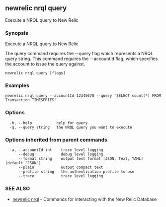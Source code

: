 ## newrelic nrql query

Execute a NRQL query to New Relic

### Synopsis

Execute a NRQL query to New Relic

The query command requires the --query flag which represents a NRQL query string.
This command requires the --accountId <int> flag, which specifies the account to
issue the query against.


```
newrelic nrql query [flags]
```

### Examples

```
newrelic nrql query --accountId 12345678 --query 'SELECT count(*) FROM Transaction TIMESERIES'
```

### Options

```
  -h, --help           help for query
  -q, --query string   the NRQL query you want to execute
```

### Options inherited from parent commands

```
  -a, --accountId int    trace level logging
      --debug            debug level logging
      --format string    output text format [JSON, Text, YAML] (default "JSON")
      --plain            output compact text
      --profile string   the authentication profile to use
      --trace            trace level logging
```

### SEE ALSO

* [newrelic nrql](newrelic_nrql.md)	 - Commands for interacting with the New Relic Database

